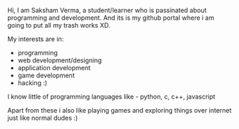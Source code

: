 Hi, I am Saksham Verma, a student/learner who is passinated about programming and development.
And its is my github portal where i am going to put all my trash works XD.

My interests are in:
- programming
- web development/designing
- application development
- game development
- hacking :)

I know little of programming languages like - python, c, c++, javascript

Apart from these i also like playing games and exploring things over internet just like normal dudes :)
